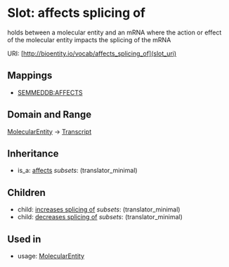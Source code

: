 # Slot: affects splicing of


holds between a molecular entity and an mRNA where the action or effect of the molecular entity impacts the splicing of the mRNA

URI: [http://bioentity.io/vocab/affects_splicing_of](slot_uri)
## Mappings

 * [SEMMEDDB:AFFECTS](http://purl.obolibrary.org/obo/SEMMEDDB_AFFECTS)
## Domain and Range

[MolecularEntity](MolecularEntity.md) -> [Transcript](Transcript.md)
## Inheritance

 *  is_a: [affects](affects.md) *subsets*: (translator_minimal)
## Children

 *  child: [increases splicing of](increases_splicing_of.md) *subsets*: (translator_minimal)
 *  child: [decreases splicing of](decreases_splicing_of.md) *subsets*: (translator_minimal)
## Used in

 *  usage: [MolecularEntity](MolecularEntity.md)
